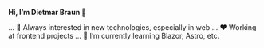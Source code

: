 **Hi, I’m Dietmar Braun 👋**

... 👀 Always interested in new technologies, especially in web 
... ❤️ Working at frontend projects
... 🌱 I’m currently learning Blazor, Astro, etc.

<!---
dietmar-braun/dietmar-braun is a ✨ special ✨ repository because its `README.md` (this file) appears on your GitHub profile.
You can click the Preview link to take a look at your changes.
--->
